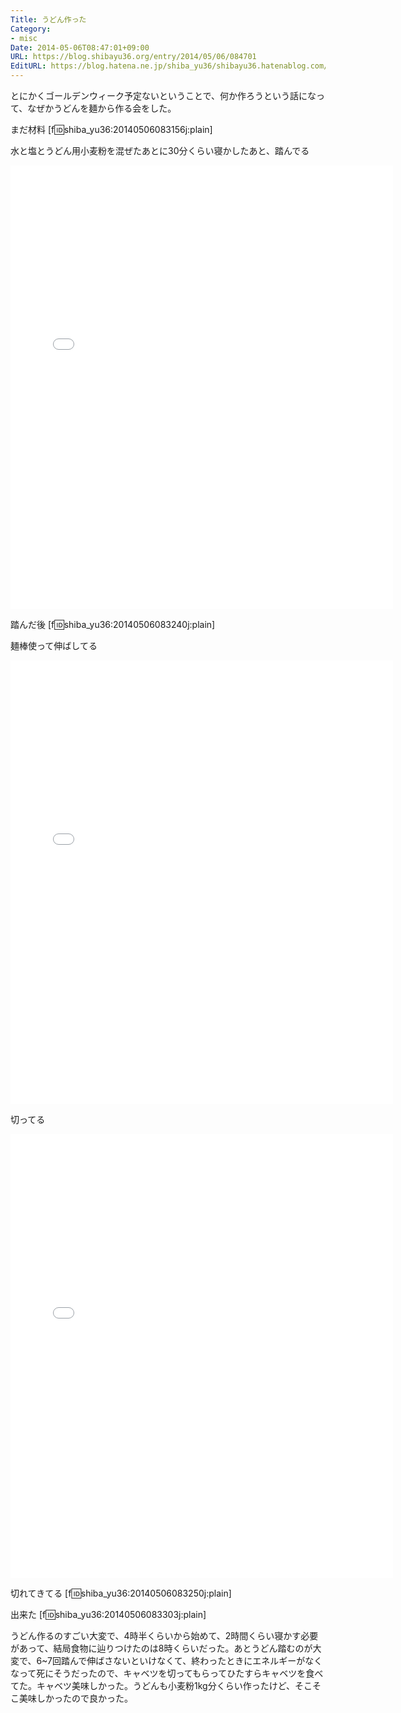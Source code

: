```yaml
---
Title: うどん作った
Category:
- misc
Date: 2014-05-06T08:47:01+09:00
URL: https://blog.shibayu36.org/entry/2014/05/06/084701
EditURL: https://blog.hatena.ne.jp/shiba_yu36/shibayu36.hatenablog.com/atom/entry/12921228815723346917
---
```


とにかくゴールデンウィーク予定ないということで、何か作ろうという話になって、なぜかうどんを麺から作る会をした。

まだ材料
[f:id:shiba_yu36:20140506083156j:plain]

水と塩とうどん用小麦粉を混ぜたあとに30分くらい寝かしたあと、踏んでる
<iframe src="//instagram.com/p/nnArF_kccH/embed/" width="612" height="710" frameborder="0" scrolling="no" allowtransparency="true"></iframe>

踏んだ後
[f:id:shiba_yu36:20140506083240j:plain]

麺棒使って伸ばしてる
<iframe src="//instagram.com/p/nnIP6ikcRf/embed/" width="612" height="710" frameborder="0" scrolling="no" allowtransparency="true"></iframe>

切ってる
<iframe src="//instagram.com/p/nnT-3Nkccb/embed/" width="612" height="710" frameborder="0" scrolling="no" allowtransparency="true"></iframe>

切れてきてる
[f:id:shiba_yu36:20140506083250j:plain]

出来た
[f:id:shiba_yu36:20140506083303j:plain]

うどん作るのすごい大変で、4時半くらいから始めて、2時間くらい寝かす必要があって、結局食物に辿りつけたのは8時くらいだった。あとうどん踏むのが大変で、6~7回踏んで伸ばさないといけなくて、終わったときにエネルギーがなくなって死にそうだったので、キャベツを切ってもらってひたすらキャベツを食べてた。キャベツ美味しかった。うどんも小麦粉1kg分くらい作ったけど、そこそこ美味しかったので良かった。
